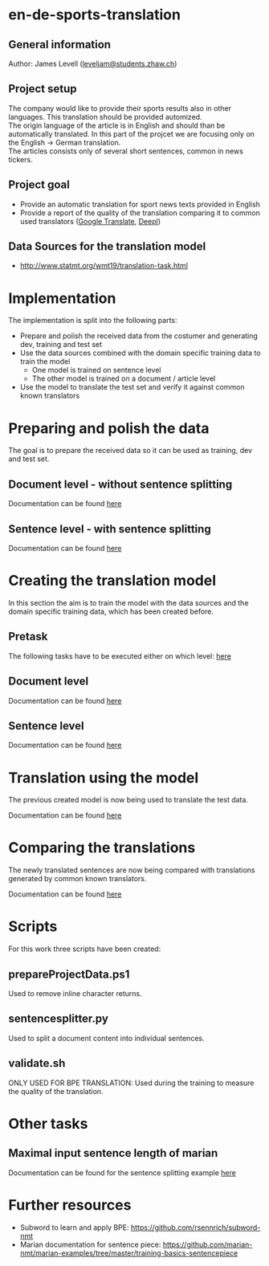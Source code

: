 # en-de-sports-translation
## General information
Author: James Levell (leveljam@students.zhaw.ch)  

## Project setup 
The company would like to provide their sports results also in other languages. This translation should be provided automized.  
The origin language of the article is in English and should than be automatically translated. In this part of the projcet we are focusing only on the English -> German translation.  
The articles consists only of several short sentences, common in news tickers.  

## Project goal  
* Provide an automatic translation for sport news texts provided in English  
* Provide a report of the quality of the translation comparing it to common used translators ([Google Translate](https://translate.google.com/), [Deepl](https://www.deepl.com/de/home))  

## Data Sources for the translation model
 * http://www.statmt.org/wmt19/translation-task.html  

# Implementation
The implementation is split into the following parts:  
* Prepare and polish the received data from the costumer and generating dev, training and test set  
* Use the data sources combined with the domain specific training data to train the model  
  * One model is trained on sentence level 
  * The other model is trained on a document / article level 
* Use the model to translate the test set and verify it against common known translators  

# Preparing and polish the data 
The goal is to prepare the received data so it can be used as training, dev and test set.  

## Document level - without sentence splitting
Documentation can be found [here](preparingProjectData_document.md)

## Sentence level - with sentence splitting
Documentation can be found [here](preparingProjectData_sentence.md)

# Creating the translation model  
In this section the aim is to train the model with the data sources and the domain specific training data, which has been created before.  

## Pretask 
The following tasks have to be executed either on which level: [here](preTasks_Marian.md)

## Document level
Documentation can be found [here](marian_sentencesplitting_document.md)

## Sentence level 
Documentation can be found [here](marian_sentencesplitting_sentence.md)

# Translation using the model
The previous created model is now being used to translate the test data.  

Documentation can be found [here](translation_sentenceSplitting.md) 

# Comparing the translations  
The newly translated sentences are now being compared with translations generated by common known translators. 

Documentation can be found [here](analysingResults.md) 

# Scripts  
For this work three scripts have been created: 
## prepareProjectData.ps1
Used to remove inline character returns.  

## sentencesplitter.py
Used to split a document content into individual sentences.  

## validate.sh  
ONLY USED FOR BPE TRANSLATION: 
Used during the training to measure the quality of the translation.

# Other tasks 
## Maximal input sentence length of marian  
Documentation can be found for the sentence splitting example [here](translation_sentenceSplitting.md)

# Further resources 
* Subword to learn and apply BPE: https://github.com/rsennrich/subword-nmt
* Marian documentation for sentence piece: https://github.com/marian-nmt/marian-examples/tree/master/training-basics-sentencepiece